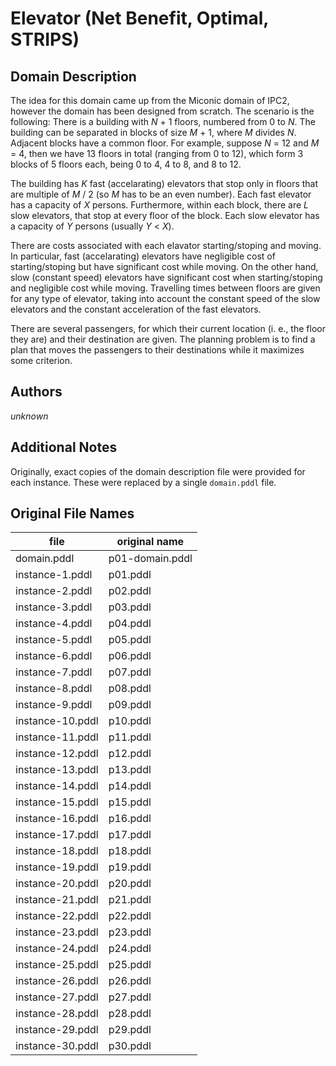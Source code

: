 # Elevator (Net Benefit, Optimal, STRIPS)

## Domain Description

The idea for this domain came up from the Miconic domain of IPC2, however the domain has been designed from scratch.
The scenario is the following:
There is a building with *N* + 1 floors, numbered from 0 to *N*.
The building can be separated in blocks of size *M* + 1, where *M* divides *N*.
Adjacent blocks have a common floor.
For example, suppose *N* = 12 and *M* = 4, then we have 13 floors in total (ranging from 0 to 12), which form 3 blocks of 5 floors each, being 0 to 4, 4 to 8, and 8 to 12.

The building has *K* fast (accelarating) elevators that stop only in floors that are multiple of *M* / 2 (so *M* has to be an even number).
Each fast elevator has a capacity of *X* persons.
Furthermore, within each block, there are *L* slow elevators, that stop at every floor of the block.
Each slow elevator has a capacity of *Y* persons (usually *Y* < *X*).

There are costs associated with each elavator starting/stoping and moving.
In particular, fast (accelarating) elevators have negligible cost of starting/stoping but have significant cost while moving.
On the other hand, slow (constant speed) elevators have significant cost when starting/stoping and negligible cost while moving.
Travelling times between floors are given for any type of elevator, taking into account the constant speed of the slow elevators and the constant acceleration of the fast elevators.

There are several passengers, for which their current location (i. e., the floor they are) and their destination are given.
The planning problem is to find a plan that moves the passengers to their destinations while it maximizes some criterion.

## Authors

*unknown*

## Additional Notes

Originally, exact copies of the domain description file were provided for each instance.
These were replaced by a single `domain.pddl` file.

## Original File Names

| file             | original name   |
|------------------|-----------------|
| domain.pddl      | p01-domain.pddl |
| instance-1.pddl  | p01.pddl        |
| instance-2.pddl  | p02.pddl        |
| instance-3.pddl  | p03.pddl        |
| instance-4.pddl  | p04.pddl        |
| instance-5.pddl  | p05.pddl        |
| instance-6.pddl  | p06.pddl        |
| instance-7.pddl  | p07.pddl        |
| instance-8.pddl  | p08.pddl        |
| instance-9.pddl  | p09.pddl        |
| instance-10.pddl | p10.pddl        |
| instance-11.pddl | p11.pddl        |
| instance-12.pddl | p12.pddl        |
| instance-13.pddl | p13.pddl        |
| instance-14.pddl | p14.pddl        |
| instance-15.pddl | p15.pddl        |
| instance-16.pddl | p16.pddl        |
| instance-17.pddl | p17.pddl        |
| instance-18.pddl | p18.pddl        |
| instance-19.pddl | p19.pddl        |
| instance-20.pddl | p20.pddl        |
| instance-21.pddl | p21.pddl        |
| instance-22.pddl | p22.pddl        |
| instance-23.pddl | p23.pddl        |
| instance-24.pddl | p24.pddl        |
| instance-25.pddl | p25.pddl        |
| instance-26.pddl | p26.pddl        |
| instance-27.pddl | p27.pddl        |
| instance-28.pddl | p28.pddl        |
| instance-29.pddl | p29.pddl        |
| instance-30.pddl | p30.pddl        |
